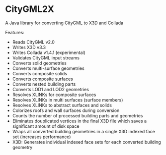 # CityGML2X

A Java library for converting CityGML to X3D and Collada

Features:

* Reads CityGML v2.0
* Writes X3D v3.3
* Writes Collada v1.4.1 (experimental)
* Validates CityGML input streams
* Converts solid geometries
* Converts multi-surface geometries
* Converts composite solids
* Converts composite surfaces
* Converts nested building parts
* Converts LOD1 and LOD2 geometries
* Resolves XLINKs for composite surfaces
* Resolves XLINKs in multi surfaces (surface members)
* Resolves XLINKs to abstract surfaces and solids
* Colorizes roofs and wall surfaces during conversion 
* Counts the number of processed building parts and geometries
* Eliminates douplicated vertices in the final X3D file which saves a significant amount of disk space
* Wraps all converted building geometries in a single X3D indexed face set (increases performance)
* X3D: Generates individual indexed face sets for each converted building geometry

